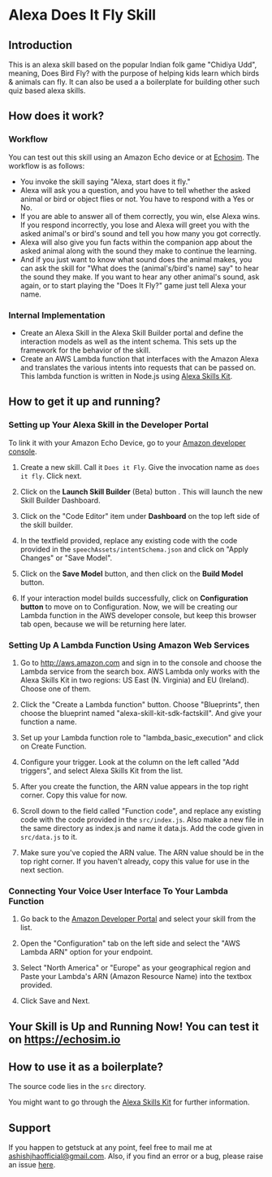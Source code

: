 # Alexa Does It Fly Skill

## Introduction

This is an alexa skill based on the popular Indian folk game "Chidiya Udd", meaning, Does Bird Fly? with the purpose of helping kids learn which birds & animals can fly. It can also be used a a boilerplate for building other such quiz based alexa skills.

## How does it work?

### Workflow
You can test out this skill using an Amazon Echo device or at [Echosim](https://echosim.io). The workflow is as follows:
- You invoke the skill saying "Alexa, start does it fly."
- Alexa will ask you a question, and you have to tell whether the asked animal or bird or object flies or not. You have to respond with a Yes or No. 
- If you are able to answer all of them correctly, you win, else Alexa wins. If you respond incorrectly, you lose and Alexa will greet you with the asked animal's or bird's sound and tell you how many you got correctly.
- Alexa will also give you fun facts within the companion app about the asked animal along with the sound they make to continue the learning.
- And if you just want to know what sound does the animal makes, you can ask the skill for "What does the (animal's/bird's name) say" to hear the sound they make. If you want to hear any other animal's sound, ask again, or to start playing the "Does It Fly?" game just tell Alexa your name.

### Internal Implementation

- Create an Alexa Skill in the Alexa Skill Builder portal and define the interaction models as well as the intent schema. This sets up the framework for the behavior of the skill.
- Create an AWS Lambda function that interfaces with the Amazon Alexa and translates the various intents into requests that can be passed on. This lambda function is written in Node.js using [Alexa Skills Kit](https://github.com/alexa/alexa-skills-kit-sdk-for-nodejs). 

## How to get it up and running?

### Setting up Your Alexa Skill in the Developer Portal
To link it with your Amazon Echo Device, go to your [Amazon developer console](https://developer.amazon.com/edw/home.html#/skills).

1. Create a new skill. Call it `Does it Fly`. Give the invocation name as `does it fly`. Click next.

2. Click on the **Launch Skill Builder** (Beta) button . This will launch the new Skill Builder Dashboard. 

3. Click on the "Code Editor" item under **Dashboard** on the top left side of the skill builder.

4. In the textfield provided, replace any existing code with the code provided in the `speechAssets/intentSchema.json` and click on "Apply Changes" or "Save Model".

5. Click on the **Save Model** button, and then click on the **Build Model** button.

6. If your interaction model builds successfully, click on **Configuration button** to move on to Configuration. Now, we will be creating our Lambda function in the AWS developer console, but keep this browser tab open, because we will be returning here later.

### Setting Up A Lambda Function Using Amazon Web Services

1.  Go to http://aws.amazon.com and sign in to the console and choose the Lambda service from the search box. AWS Lambda only works with the Alexa Skills Kit in two regions: US East (N. Virginia) and EU (Ireland). Choose one of them.

2.  Click the "Create a Lambda function" button. Choose "Blueprints", then choose the blueprint named "alexa-skill-kit-sdk-factskill". And give your function a name.

3.  Set up your Lambda function role to "lambda_basic_execution" and click on Create Function. 

4. Configure your trigger. Look at the column on the left called "Add triggers", and select Alexa Skills Kit from the list. 

5. After you create the function, the ARN value appears in the top right corner. Copy this value for now.

6. Scroll down to the field called "Function code", and replace any existing code with the code provided in the `src/index.js`. Also make a new file in the same directory as index.js and name it data.js. Add the code given in `src/data.js` to it.

7. Make sure you've copied the ARN value. The ARN value should be in the top right corner. If you haven't already, copy this value for use in the next section.

### Connecting Your Voice User Interface To Your Lambda Function
  
1. Go back to the [Amazon Developer Portal](https://developer.amazon.com/edw/home.html#/skills/list) and select your skill from the list.

2. Open the "Configuration" tab on the left side and select the "AWS Lambda ARN" option for your endpoint.

3. Select "North America" or "Europe" as your geographical region and Paste your Lambda's ARN (Amazon Resource Name) into the textbox provided.

4. Click Save and Next.

## Your Skill is Up and Running Now! You can test it on https://echosim.io 

## How to use it as a boilerplate?

The source code lies in the `src` directory. 

You might want to go through the [Alexa Skills Kit](https://github.com/alexa/alexa-skills-kit-sdk-for-nodejs) for further information.

## Support

If you happen to getstuck at any point, feel free to mail me at ashishjhaofficial@gmail.com. Also, if you find an error or a bug, please raise an issue [here](https://github.com/TheDreamSaver/alexa-does-it-fly).
